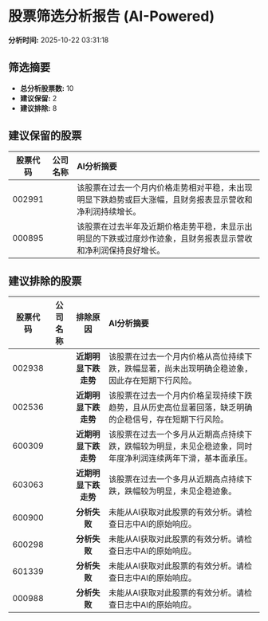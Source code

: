 # 股票筛选分析报告 (AI-Powered)

**分析时间:** 2025-10-22 03:31:18

## 筛选摘要

- **总分析股票数:** 10
- **建议保留:** 2
- **建议排除:** 8

## 建议保留的股票

| 股票代码 | 公司名称 | AI分析摘要 |
|:---:|:---:|:---|
| 002991 |  | 该股票在过去一个月内价格走势相对平稳，未出现明显下跌趋势或巨大涨幅，且财务报表显示营收和净利润持续增长。 |
| 000895 |  | 该股票在过去半年及近期价格走势平稳，未显示出明显的下跌或过度炒作迹象，且财务报表显示营收和净利润保持良好增长。 |

## 建议排除的股票

| 股票代码 | 公司名称 | 排除原因 | AI分析摘要 |
|:---:|:---:|:---:|:---|
| 002938 |  | **近期明显下跌走势** | 该股票在过去一个月内价格从高位持续下跌，跌幅显著，尚未出现明确企稳迹象，因此存在短期下行风险。 |
| 002536 |  | **近期明显下跌走势** | 该股票在过去一个月内价格呈现持续下跌趋势，且从历史高位显著回落，缺乏明确的企稳信号，存在短期下行风险。 |
| 600309 |  | **近期明显下跌走势** | 该股票在过去一个多月从近期高点持续下跌，跌幅较为明显，未见企稳迹象，同时年度净利润连续两年下滑，基本面承压。 |
| 603063 |  | **近期明显下跌走势** | 该股票在过去一个多月从近期高点持续下跌，跌幅较为明显，未见企稳迹象。 |
| 600900 |  | **分析失败** | 未能从AI获取对此股票的有效分析。请检查日志中AI的原始响应。 |
| 600298 |  | **分析失败** | 未能从AI获取对此股票的有效分析。请检查日志中AI的原始响应。 |
| 601339 |  | **分析失败** | 未能从AI获取对此股票的有效分析。请检查日志中AI的原始响应。 |
| 000988 |  | **分析失败** | 未能从AI获取对此股票的有效分析。请检查日志中AI的原始响应。 |
